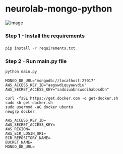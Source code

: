 # neurolab-mongo-python

![image](https://user-images.githubusercontent.com/57321948/196933065-4b16c235-f3b9-4391-9cfe-4affcec87c35.png)

### Step 1 - Install the requirements
###

```bash
pip install -r requirements.txt
```

### Step 2 - Run main.py file

```bash
python main.py
```
```
MONGO_DB_URL="mongodb://localhost:27017"
AWS_ACCESS_KEY_ID="aagswdiquyawvdiu"
AWS_SECRET_ACCESS_KEY="sadoiuabnswodihabosdbn"

```
```
curl -fsSL https://get.docker.com -o get-docker.sh
sudo sh get-docker.sh
sudo usermod -aG docker ubuntu
newgrp docker

```
```
AWS_ACCESS_KEY_ID=
AWS_SECRET_ACCESS_KEY=
AWS_REGION=
AWS_ECR_LOGIN_URI=
ECR_REPOSITORY_NAME=
BUCKET_NAME=
MONGO_DB_URL=
```
